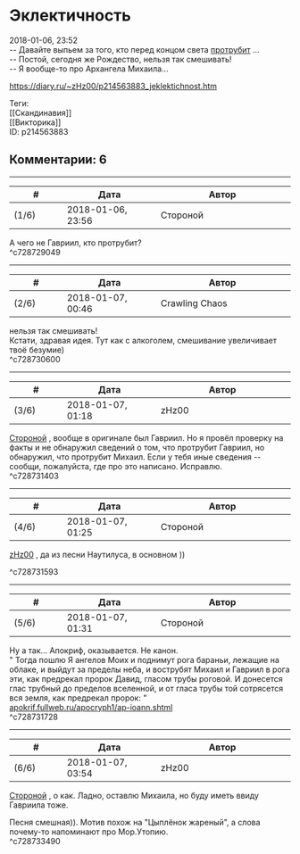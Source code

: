 Эклектичность
=============

  
2018-01-06, 23:52  
 -- Давайте выпьем за того, кто перед концом света  [протрубит](https://ru.wikipedia.org/wiki/%D0%A5%D0%B5%D0%B9%D0%BC%D0%B4%D0%B0%D0%BB%D0%BB%D1%8C)  ...   
 -- Постой, сегодня же Рождество, нельзя так смешивать!   
 -- Я вообще-то про Архангела Михаила...   
  
<https://diary.ru/~zHz00/p214563883_jeklektichnost.htm>  
  
Теги:  
[[Скандинавия]]  
[[Викторика]]  
ID: p214563883  


Комментарии: 6
--------------

  


---



|         #         |              Дата              |                     Автор                     |           ID           |
| --- | --- | --- | --- |
| (1/6) | 2018-01-06, 23:56 | Стороной | c728729049 |

  
 А чего не Гавриил, кто протрубит?   
 ^c728729049

---



|         #         |              Дата              |                     Автор                     |           ID           |
| --- | --- | --- | --- |
| (2/6) | 2018-01-07, 00:46 | Crawling Chaos | c728730600 |

  
  нельзя так смешивать!    
 Кстати, здравая идея. Тут как с алкоголем, смешивание увеличивает твоё безумие)   
 ^c728730600

---



|         #         |              Дата              |                     Автор                     |           ID           |
| --- | --- | --- | --- |
| (3/6) | 2018-01-07, 01:18 | zHz00 | c728731403 |

  
  [Стороной](http://1047.diary.ru "И васильки, и я, и тополя")  , вообще в оригинале был Гавриил. Но я провёл проверку на факты и не обнаружил сведений о том, что протрубит Гавриил, но обнаружил, что протрубит Михаил. Если у тебя иные сведения -- сообщи, пожалуйста, где про это написано. Исправлю.   
 ^c728731403

---



|         #         |              Дата              |                     Автор                     |           ID           |
| --- | --- | --- | --- |
| (4/6) | 2018-01-07, 01:25 | Стороной | c728731593 |

  
  [zHz00](https://zHz00.diary.ru "Untitled")  , да из песни Наутилуса, в основном ))   
     
 ^c728731593

---



|         #         |              Дата              |                     Автор                     |           ID           |
| --- | --- | --- | --- |
| (5/6) | 2018-01-07, 01:31 | Стороной | c728731728 |

  
 Ну а так... Апокриф, оказывается. Не канон.   
 " Тогда пошлю Я ангелов Моих и поднимут рога бараньи, лежащие на облаке, и выйдут за пределы неба, и вострубят Михаил и Гавриил в рога эти, как предрекал пророк Давид, гласом трубы роговой. И донесется глас трубный до пределов вселенной, и от гласа трубы той сотрясется вся земля, как предрекал пророк: "   
  [apokrif.fullweb.ru/apocryph1/ap-ioann.shtml](http://apokrif.fullweb.ru/apocryph1/ap-ioann.shtml)    
 ^c728731728

---



|         #         |              Дата              |                     Автор                     |           ID           |
| --- | --- | --- | --- |
| (6/6) | 2018-01-07, 03:54 | zHz00 | c728733490 |

  
  [Стороной](http://1047.diary.ru "И васильки, и я, и тополя")  , о как. Ладно, оставлю Михаила, но буду иметь ввиду Гавриила тоже.   
   
 Песня смешная)). Мотив похож на "Цыплёнок жареный", а слова почему-то напоминают про Мор.Утопию.   
 ^c728733490